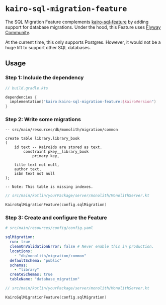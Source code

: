 # `kairo-sql-migration-feature`

The SQL Migration Feature complements [kairo-sql-feature](../kairo-sql-feature)
by adding support for database migrations.
Under the hood, this Feature uses [Flyway Community](https://www.red-gate.com/products/flyway/community/).

At the current time, this only supports Postgres.
However, it would not be a huge lift to support other SQL databases.

## Usage

### Step 1: Include the dependency

```kotlin
// build.gradle.kts

dependencies {
  implementation("kairo:kairo-sql-migration-feature:$kairoVersion")
}
```

### Step 2: Write some migrations

```postgresql
-- src/main/resources/db/monolith/migration/common

create table library.library_book
(
    id text -- KairoIds are stored as text.
        constraint pkey__library_book
            primary key,

    title text not null,
    author text,
    isbn text not null
);

-- Note: This table is missing indexes.
```

```kotlin
// src/main/kotlin/yourPackage/server/monolith/MonolithServer.kt

KairoSqlMigrationFeature(config.sqlMigration)
```

### Step 3: Create and configure the Feature

```yaml
# src/main/resources/config/config.yaml

sqlMigration:
  run: true
  cleanOnValidationError: false # Never enable this in production.
  locations:
    - "db/monolith/migration/common"
  defaultSchema: "public"
  schemas:
    - "library"
  createSchemas: true
  tableName: "database_migration"
```

```kotlin
// src/main/kotlin/yourPackage/server/monolith/MonolithServer.kt

KairoSqlMigrationFeature(config.sqlMigration)
```
